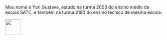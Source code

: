 Meu nome é Yuri Gustavo, estudo na turma 2003 do ensino médio da escola SATC, e também na turma 2190 do ensino técnico de mesma escola.

<div>
<a href="https://tracker.gg/valorant/profile/riot/YuritoKiller%239415/overview" target="_blank"> 
<img src="https://static.vecteezy.com/ti/vetor-gratis/p3/19040372-valorant-logo-branco-gratis-vetor.jpg" width="50" height="50"/>
</a>
</div>
